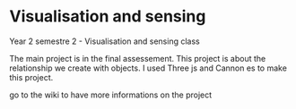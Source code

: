 # Visualisation and sensing
 Year 2 semestre 2 - Visualisation and sensing class
 
 The main project is in the final assessement. This project is about the relationship we create with objects. I used Three js and Cannon es to make this project. 

go to the wiki to have more informations on the project 
